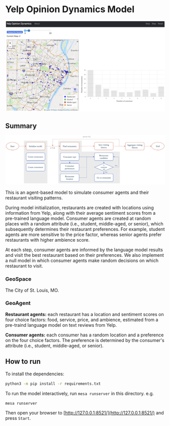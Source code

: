 Yelp Opinion Dynamics Model
===========================

![](assets/screenshot.png)

## Summary

![](assets/model_logic.png)

This is an agent-based model to simulate consumer agents and their restaurant visiting patterns.

During model initialization, restaurants are created with locations using information from Yelp, along with their average sentiment scores from a pre-trained language model. Consumer agents are created at random places with a random attribute (i.e., student, middle-aged, or senior), which subsequently determines their restaurant preferences. For example, student agents are more sensitive to the price factor, whereas senior agents prefer restaurants with higher ambience score.

At each step, consumer agents are informed by the language model results and visit the best restaurant based on their preferences. We also implement a null model in which consumer agents make random decisions on which restaurant to visit.

### GeoSpace

The City of St. Louis, MO.

### GeoAgent

**Restaurant agents:** each restaurant has a location and sentiment scores on four choice factors: food, service, price, and ambience, estimated from a pre-traind language model on text reviews from Yelp.

**Consumer agents:** each consumer has a random location and a preference on the four choice factors. The preference is determined by the consumer's attribute (i.e., student, middle-aged, or senior).

## How to run

To install the dependencies:

```bash
python3 -m pip install -r requirements.txt
```

To run the model interactively, run `mesa runserver` in this directory. e.g.

```bash
mesa runserver
```

Then open your browser to [http://127.0.0.1:8521/](http://127.0.0.1:8521/) and press `Start`.